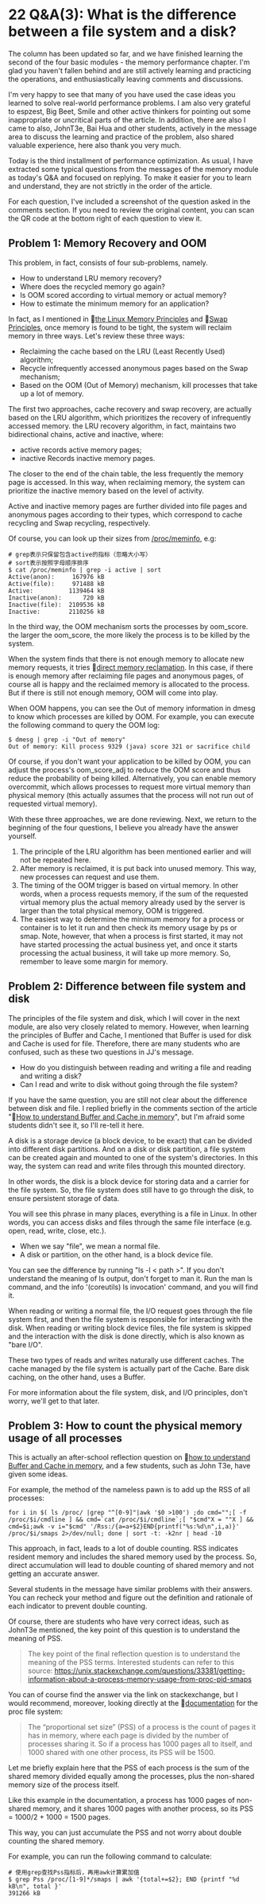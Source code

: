 # 22 Q&A(3): What is the difference between a file system and a disk?

The column has been updated so far, and we have finished learning the second of the four basic modules - the memory performance chapter. I'm glad you haven't fallen behind and are still actively learning and practicing the operations, and enthusiastically leaving comments and discussions.

I'm very happy to see that many of you have used the case ideas you learned to solve real-world performance problems. I am also very grateful to espzest, Big Beet, Smile and other active thinkers for pointing out some inappropriate or uncritical parts of the article. In addition, there are also I came to also, JohnT3e, Bai Hua and other students, actively in the message area to discuss the learning and practice of the problem, also shared valuable experience, here also thank you very much.

Today is the third installment of performance optimization. As usual, I have extracted some typical questions from the messages of the memory module as today's Q&A and focused on replying. To make it easier for you to learn and understand, they are not strictly in the order of the article.

For each question, I've included a screenshot of the question asked in the comments section. If you need to review the original content, you can scan the QR code at the bottom right of each question to view it.

## Problem 1: Memory Recovery and OOM

This problem, in fact, consists of four sub-problems, namely.

- How to understand LRU memory recovery?
- Where does the recycled memory go again?
- Is OOM scored according to virtual memory or actual memory?
- How to estimate the minimum memory for an application?

In fact, as I mentioned in 🔗[the Linux Memory Principles](https://time.geekbang.org/column/article/74272) and 🔗[Swap Principles](https://time.geekbang.org/column/article/75797), once memory is found to be tight, the system will reclaim memory in three ways. Let's review these three ways:

- Reclaiming the cache based on the LRU (Least Recently Used) algorithm;
- Recycle infrequently accessed anonymous pages based on the Swap mechanism;
- Based on the OOM (Out of Memory) mechanism, kill processes that take up a lot of memory.

The first two approaches, cache recovery and swap recovery, are actually based on the LRU algorithm, which prioritizes the recovery of infrequently accessed memory. the LRU recovery algorithm, in fact, maintains two bidirectional chains, active and inactive, where:

- active records active memory pages;
- inactive Records inactive memory pages.

The closer to the end of the chain table, the less frequently the memory page is accessed. In this way, when reclaiming memory, the system can prioritize the inactive memory based on the level of activity.

Active and inactive memory pages are further divided into file pages and anonymous pages according to their types, which correspond to cache recycling and Swap recycling, respectively.

Of course, you can look up their sizes from <ins>/proc/meminfo</ins>, e.g:

```shell
# grep表示只保留包含active的指标（忽略大小写）
# sort表示按照字母顺序排序
$ cat /proc/meminfo | grep -i active | sort
Active(anon):     167976 kB
Active(file):     971488 kB
Active:          1139464 kB
Inactive(anon):      720 kB
Inactive(file):  2109536 kB
Inactive:        2110256 kB
```


In the third way, the OOM mechanism sorts the processes by oom_score. the larger the oom_score, the more likely the process is to be killed by the system.

When the system finds that there is not enough memory to allocate new memory requests, it tries 🔗[direct memory reclamation](https://time.geekbang.org/column/article/75797). In this case, if there is enough memory after reclaiming file pages and anonymous pages, of course all is happy and the reclaimed memory is allocated to the process. But if there is still not enough memory, OOM will come into play.

When OOM happens, you can see the Out of memory information in dmesg to know which processes are killed by OOM. For example, you can execute the following command to query the OOM log:

```shell
$ dmesg | grep -i "Out of memory"
Out of memory: Kill process 9329 (java) score 321 or sacrifice child
```

Of course, if you don't want your application to be killed by OOM, you can adjust the process's oom_score_adj to reduce the OOM score and thus reduce the probability of being killed. Alternatively, you can enable memory overcommit, which allows processes to request more virtual memory than physical memory (this actually assumes that the process will not run out of requested virtual memory).

With these three approaches, we are done reviewing. Next, we return to the beginning of the four questions, I believe you already have the answer yourself.

1. The principle of the LRU algorithm has been mentioned earlier and will not be repeated here.
2. After memory is reclaimed, it is put back into unused memory. This way, new processes can request and use them.
3. The timing of the OOM trigger is based on virtual memory. In other words, when a process requests memory, if the sum of the requested virtual memory plus the actual memory already used by the server is larger than the total physical memory, OOM is triggered.
4. The easiest way to determine the minimum memory for a process or container is to let it run and then check its memory usage by ps or smap. Note, however, that when a process is first started, it may not have started processing the actual business yet, and once it starts processing the actual business, it will take up more memory. So, remember to leave some margin for memory.

## Problem 2: Difference between file system and disk

The principles of the file system and disk, which I will cover in the next module, are also very closely related to memory. However, when learning the principles of Buffer and Cache, I mentioned that Buffer is used for disk and Cache is used for file. Therefore, there are many students who are confused, such as these two questions in JJ's message.

- How do you distinguish between reading and writing a file and reading and writing a disk?
- Can I read and write to disk without going through the file system?

If you have the same question, you are still not clear about the difference between disk and file. I replied briefly in the comments section of the article "🔗[How to understand Buffer and Cache in memory](https://time.geekbang.org/column/article/74633)", but I'm afraid some students didn't see it, so I'll re-tell it here.

A disk is a storage device (a block device, to be exact) that can be divided into different disk partitions. And on a disk or disk partition, a file system can be created again and mounted to one of the system's directories. In this way, the system can read and write files through this mounted directory.

In other words, the disk is a block device for storing data and a carrier for the file system. So, the file system does still have to go through the disk, to ensure persistent storage of data.

You will see this phrase in many places, everything is a file in Linux. In other words, you can access disks and files through the same file interface (e.g. open, read, write, close, etc.).

- When we say "file", we mean a normal file.
- A disk or partition, on the other hand, is a block device file.

You can see the difference by running "ls -l < path >". If you don't understand the meaning of ls output, don't forget to man it. Run the man ls command, and the info '(coreutils) ls invocation' command, and you will find it.

When reading or writing a normal file, the I/O request goes through the file system first, and then the file system is responsible for interacting with the disk. When reading or writing block device files, the file system is skipped and the interaction with the disk is done directly, which is also known as "bare I/O".

These two types of reads and writes naturally use different caches. The cache managed by the file system is actually part of the Cache. Bare disk caching, on the other hand, uses a Buffer.

For more information about the file system, disk, and I/O principles, don't worry, we'll get to that later.

## Problem 3: How to count the physical memory usage of all processes

This is actually an after-school reflection question on 🔗[how to understand Buffer and Cache in memory](https://time.geekbang.org/column/article/74633), and a few students, such as John T3e, have given some ideas.

For example, the method of the nameless pawn is to add up the RSS of all processes:

```shell
for i in $( ls /proc/ |grep "^[0-9]"|awk '$0 >100') ;do cmd="";[ -f /proc/$i/cmdline ] && cmd=`cat /proc/$i/cmdline`;[ "$cmd"X = ""X ] && cmd=$i;awk -v i="$cmd" '/Rss:/{a=a+$2}END{printf("%s:%d\n",i,a)}' /proc/$i/smaps 2>/dev/null; done | sort -t: -k2nr | head -10
```

This approach, in fact, leads to a lot of double counting. RSS indicates resident memory and includes the shared memory used by the process. So, direct accumulation will lead to double counting of shared memory and not getting an accurate answer.

Several students in the message have similar problems with their answers. You can recheck your method and figure out the definition and rationale of each indicator to prevent double counting.

Of course, there are students who have very correct ideas, such as JohnT3e mentioned, the key point of this question is to understand the meaning of PSS.

> The key point of the final reflection question is to understand the meaning of the PSS terms. Interested students can refer to this source:
> https://unix.stackexchange.com/questions/33381/getting-information-about-a-process-memory-usage-from-proc-pid-smaps

You can of course find the answer via the link on stackexchange, but I would recommend, moreover, looking directly at the 🔗[documentation](https://www.kernel.org/doc/Documentation/filesystems/proc.txt) for the proc file system:

> The “proportional set size” (PSS) of a process is the count of pages it has in memory, where each page is divided by the number of processes sharing it.
> So if a process has 1000 pages all to itself, and 1000 shared with one other process, its PSS will be 1500.

Let me briefly explain here that the PSS of each process is the sum of the shared memory divided equally among the processes, plus the non-shared memory size of the process itself.

Like this example in the documentation, a process has 1000 pages of non-shared memory, and it shares 1000 pages with another process, so its PSS = 1000/2 + 1000 = 1500 pages.

This way, you can just accumulate the PSS and not worry about double counting the shared memory.

For example, you can run the following command to calculate:

```shell
# 使用grep查找Pss指标后，再用awk计算累加值
$ grep Pss /proc/[1-9]*/smaps | awk '{total+=$2}; END {printf "%d kB\n", total }'
391266 kB
```